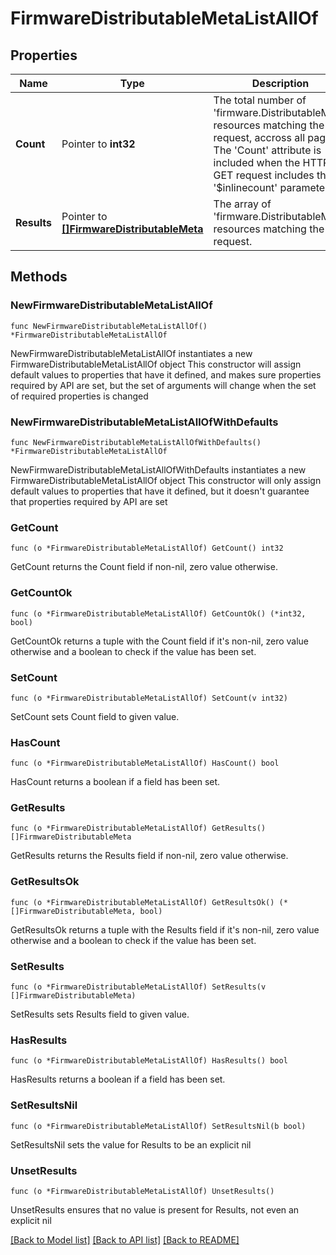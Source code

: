# FirmwareDistributableMetaListAllOf

## Properties

Name | Type | Description | Notes
------------ | ------------- | ------------- | -------------
**Count** | Pointer to **int32** | The total number of &#39;firmware.DistributableMeta&#39; resources matching the request, accross all pages. The &#39;Count&#39; attribute is included when the HTTP GET request includes the &#39;$inlinecount&#39; parameter. | [optional] 
**Results** | Pointer to [**[]FirmwareDistributableMeta**](FirmwareDistributableMeta.md) | The array of &#39;firmware.DistributableMeta&#39; resources matching the request. | [optional] 

## Methods

### NewFirmwareDistributableMetaListAllOf

`func NewFirmwareDistributableMetaListAllOf() *FirmwareDistributableMetaListAllOf`

NewFirmwareDistributableMetaListAllOf instantiates a new FirmwareDistributableMetaListAllOf object
This constructor will assign default values to properties that have it defined,
and makes sure properties required by API are set, but the set of arguments
will change when the set of required properties is changed

### NewFirmwareDistributableMetaListAllOfWithDefaults

`func NewFirmwareDistributableMetaListAllOfWithDefaults() *FirmwareDistributableMetaListAllOf`

NewFirmwareDistributableMetaListAllOfWithDefaults instantiates a new FirmwareDistributableMetaListAllOf object
This constructor will only assign default values to properties that have it defined,
but it doesn't guarantee that properties required by API are set

### GetCount

`func (o *FirmwareDistributableMetaListAllOf) GetCount() int32`

GetCount returns the Count field if non-nil, zero value otherwise.

### GetCountOk

`func (o *FirmwareDistributableMetaListAllOf) GetCountOk() (*int32, bool)`

GetCountOk returns a tuple with the Count field if it's non-nil, zero value otherwise
and a boolean to check if the value has been set.

### SetCount

`func (o *FirmwareDistributableMetaListAllOf) SetCount(v int32)`

SetCount sets Count field to given value.

### HasCount

`func (o *FirmwareDistributableMetaListAllOf) HasCount() bool`

HasCount returns a boolean if a field has been set.

### GetResults

`func (o *FirmwareDistributableMetaListAllOf) GetResults() []FirmwareDistributableMeta`

GetResults returns the Results field if non-nil, zero value otherwise.

### GetResultsOk

`func (o *FirmwareDistributableMetaListAllOf) GetResultsOk() (*[]FirmwareDistributableMeta, bool)`

GetResultsOk returns a tuple with the Results field if it's non-nil, zero value otherwise
and a boolean to check if the value has been set.

### SetResults

`func (o *FirmwareDistributableMetaListAllOf) SetResults(v []FirmwareDistributableMeta)`

SetResults sets Results field to given value.

### HasResults

`func (o *FirmwareDistributableMetaListAllOf) HasResults() bool`

HasResults returns a boolean if a field has been set.

### SetResultsNil

`func (o *FirmwareDistributableMetaListAllOf) SetResultsNil(b bool)`

 SetResultsNil sets the value for Results to be an explicit nil

### UnsetResults
`func (o *FirmwareDistributableMetaListAllOf) UnsetResults()`

UnsetResults ensures that no value is present for Results, not even an explicit nil

[[Back to Model list]](../README.md#documentation-for-models) [[Back to API list]](../README.md#documentation-for-api-endpoints) [[Back to README]](../README.md)


